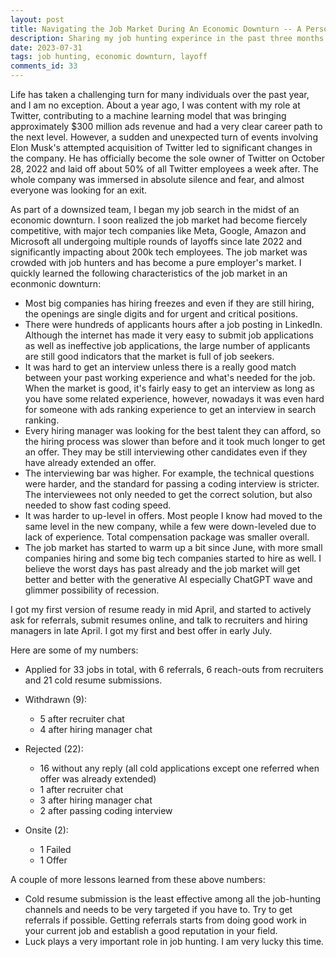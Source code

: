 ```yaml
---
layout: post
title: Navigating the Job Market During An Economic Downturn -- A Personal Journey
description: Sharing my job hunting experince in the past three months after impacted by a Twitter layoff
date: 2023-07-31
tags: job hunting, economic downturn, layoff
comments_id: 33
---
```


Life has taken a challenging turn for many individuals over the past year, and I am no exception. About a year ago, I was content with my role at Twitter, contributing to a machine learning model that was bringing approximately $300 million ads revenue and had a very clear career path to the next level. However, a sudden and unexpected turn of events involving Elon Musk's attempted acquisition of Twitter led to significant changes in the company. He has officially become the sole owner of Twitter on October 28, 2022 and laid off about 50% of all Twitter employees a week after. The whole company was immersed in absolute silence and fear, and almost everyone was looking for an exit.

As part of a downsized team, I began my job search in the midst of an economic downturn. I soon realized the job market had become fiercely competitive, with major tech companies like Meta, Google, Amazon and Microsoft all undergoing multiple rounds of layoffs since late 2022 and significantly impacting about 200k tech employees. The job market was crowded with job hunters and has become a pure employer's market. I quickly learned the following characteristics of the job market in an econmonic downturn:

- Most big companies has hiring freezes and even if they are still hiring, the openings are single digits and for urgent and critical positions.
- There were hundreds of applicants hours after a job posting in LinkedIn. Although the internet has made it very easy to submit job applications as well as ineffective job applications, the large number of applicants are still good indicators that the market is full of job seekers.
- It was hard to get an interview unless there is a really good match between your past working experience and what's needed for the job. When the market is good, it's fairly easy to get an interview as long as you have some related experience, however, nowadays it was even hard for someone with ads ranking experience to get an interview in search ranking.
- Every hiring manager was looking for the best talent they can afford, so the hiring process was slower than before and it took much longer to get an offer. They may be still interviewing other candidates even if they have already extended an offer.
- The interviewing bar was higher. For example, the technical questions were harder, and the standard for passing a coding interview is stricter. The interviewees not only needed to get the correct solution, but also needed to show fast coding speed.
- It was harder to up-level in offers. Most people I know had moved to the same level in the new company, while a few were down-leveled due to lack of experience. Total compensation package was smaller overall.
- The job market has started to warm up a bit since June, with more small companies hiring and some big tech companies started to hire as well. I believe the worst days has past already and the job market will get better and better with the generative AI especially ChatGPT wave and glimmer possibility of recession. 

I got my first version of resume ready in mid April, and started to actively ask for referrals, submit resumes online, and talk to recruiters and hiring managers in late April. I got my first and best offer in early July. 

Here are some of my numbers:
- Applied for 33 jobs in total, with 6 referrals, 6 reach-outs from recruiters and 21 cold resume submissions.

- Withdrawn (9): 
    - 5 after recruiter chat
    - 4 after hiring manager chat
- Rejected (22):
    - 16 without any reply (all cold applications except one referred when offer was already extended)
    - 1 after recruiter chat 
    - 3 after hiring manager chat
    - 2 after passing coding interview
- Onsite (2):
    - 1 Failed
    - 1 Offer

A couple of more lessons learned from these above numbers:
- Cold resume submission is the least effective among all the job-hunting channels and needs to be very targeted if you have to. Try to get referrals if possible. Getting referrals starts from doing good work in your current job and establish a good reputation in your field.
- Luck plays a very important role in job hunting. I am very lucky this time. 
